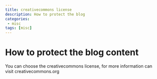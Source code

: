 ```yaml
---
title: creativecommons license
description: How to protect the blog
categories:
 - misc
tags: [misc]
---
```

# How to protect the blog content
You can choose the creativecommons license, for more information can visit creativecommons.org
